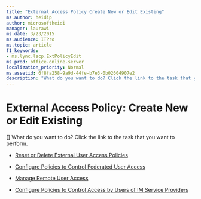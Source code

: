 ```yaml
---
title: "External Access Policy Create New or Edit Existing"
ms.author: heidip
author: microsoftheidi
manager: laurawi
ms.date: 3/23/2015
ms.audience: ITPro
ms.topic: article
f1_keywords:
- ms.lync.lscp.ExtPolicyEdit
ms.prod: office-online-server
localization_priority: Normal
ms.assetid: 6f8fa258-9a9d-44fe-b7e3-0b02604907e2
description: "What do you want to do? Click the link to the task that you want to perform."
---
```


# External Access Policy: Create New or Edit Existing
[]
What do you want to do? Click the link to the task that you want to perform.
  
- [Reset or Delete External User Access Policies](http://technet.microsoft.com/library/5f9b4528-f4f1-4d52-816d-156c3c7298ad.aspx)
    
- [Configure Policies to Control Federated User Access](http://technet.microsoft.com/library/5485e208-81e4-4e59-9aeb-1232c11dd8a2.aspx)
    
- [Manage Remote User Access](http://technet.microsoft.com/library/8f556849-692b-44a0-9514-4468fc9a39d0.aspx)
    
- [Configure Policies to Control Access by Users of IM Service Providers](http://technet.microsoft.com/library/5321598c-1ab1-40e3-b739-4b2e6d0a3a3b.aspx)
    

